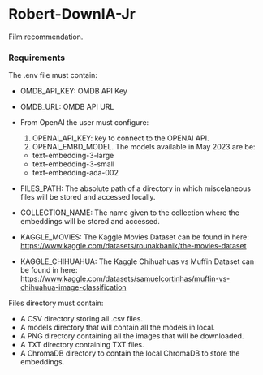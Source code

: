 # Robert-DownIA-Jr

Film recommendation.

### Requirements

The .env file must contain:

- OMDB_API_KEY: OMDB API Key
- OMDB_URL: OMDB API URL
- From OpenAI the user must configure:
  1. OPENAI_API_KEY: key to connect to the OPENAI API.
  2. OPENAI_EMBD_MODEL. The models available in May 2023 are be:

  - text-embedding-3-large
  - text-embedding-3-small
  - text-embedding-ada-002
- FILES_PATH: The absolute path of a directory in which miscelaneous files will be stored and accessed locally.
- COLLECTION_NAME: The name given to the collection where the embeddings will be stored and accessed.
- KAGGLE_MOVIES: The Kaggle Movies Dataset can be found in
  here: https://www.kaggle.com/datasets/rounakbanik/the-movies-dataset
- KAGGLE_CHIHUAHUA: The Kaggle Chihuahuas vs Muffin Dataset can be found in
  here: https://www.kaggle.com/datasets/samuelcortinhas/muffin-vs-chihuahua-image-classification

Files directory must contain:

- A CSV directory storing all .csv files.
- A models directory that will contain all the models in local.
- A PNG directory containing all the images that will be downloaded.
- A TXT directory containing TXT files.
- A ChromaDB directory to contain the local ChromaDB to store the embeddings. 

